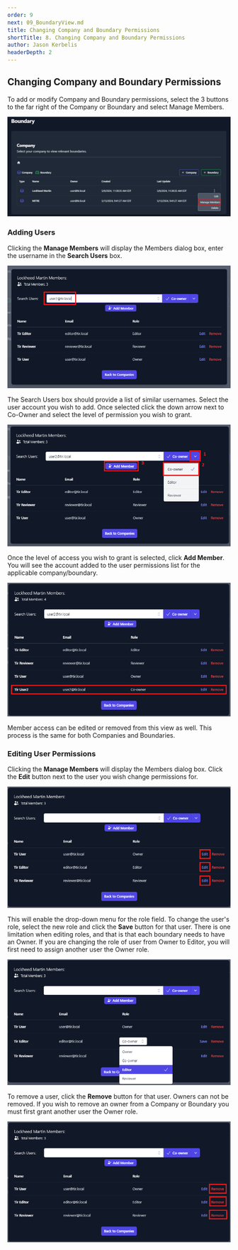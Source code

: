 ```yaml
---
order: 9
next: 09_BoundaryView.md
title: Changing Company and Boundary Permissions
shortTitle: 8. Changing Company and Boundary Permissions
author: Jason Kerbelis
headerDepth: 2
---
```


## Changing Company and Boundary Permissions

To add or modify Company and Boundary permissions, select the 3 buttons to the far right of the Company or Boundary and select Manage Members.

![Figure 41: Modify Company/Boundary Permissions](../../assets/user-guide/ModifyCompanyPermissions.png "Figure 41: Modify Company/Boundary Permissions")

### Adding Users

Clicking the **Manage Members** will display the Members dialog box, enter the username in the **Search Users** box.

![Figure 42: Adding Members – Search Users](../../assets/user-guide/ModifyCompanyPermissions2.png "Figure 42: Adding Members – Search Users")

The Search Users box should provide a list of similar usernames. Select the user account you wish to add. Once selected click the down arrow next to Co-Owner and select the level of permission you wish to grant.

![Figure 43: Manage Members – Choose level of Access](../../assets/user-guide/ModifyCompanyPermissions3.png "Figure 43: Manage Members – Choose level of Access")

Once the level of access you wish to grant is selected, click **Add Member**. You will see the account added to the user permissions list for the applicable company/boundary.

![Figure 44:  Member Access – User Added with Co-owner Role](../../assets/user-guide/ModifyCompanyPermissions4.png "Figure 44:  Member Access – User Added with Co-owner Role")

Member access can be edited or removed from this view as well. This process is the same for both Companies and Boundaries.

### Editing User Permissions

Clicking the **Manage Members** will display the Members dialog box. Click the **Edit** button next to the user you wish change permissions for.

![Figure 45: Edit User Permissions](../../assets/user-guide/EditUserPermissions.png "Figure 45: Edit User Permissions")

This will enable the drop-down menu for the role field. To change the user's role, select the new role and click the **Save** button for that user. There is one limitation when editing roles, and that is that each boundary needs to have an Owner. If you are changing the role of user from Owner to Editor, you will first need to assign another user the Owner role.

![Figure 46: Edit User Role](../../assets/user-guide/EditUserPermissions2.png "Figure 46: Edit User Role")

To remove a user, click the **Remove** button for that user. Owners can not be removed. If you wish to remove an owner from a Company or Boundary you must first grant another user the Owner role.

![Figure 47: Remove User](../../assets/user-guide/RemoveUser.png "Figure 47: Remove User")